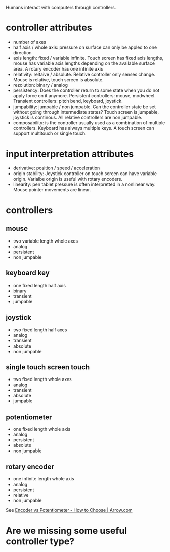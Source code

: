 Humans interact with computers through controllers.

# controller attributes
- number of axes
- half axis / whole axis: pressure on surface can only be appled to one direction
- axis length: fixed / variable infinite. Touch screen has fixed axis lengths, mouse has variable axis lengths depending on the available surface area. A rotary encoder has one infinite axis
- relativity: reltaive / absolute. Relative controller only senses change. Mouse is relative, touch screen is absolute.
- rezolution: binary / analog
- persistency: Does the controller return to some state when you do not apply force on it anymore. Persistent controllers: mouse, modwheel. Transient controllers: pitch bend, keyboard, joystick.
- jumpability: jumpable / non jumpable. Can the controller state be set without going through intermediate states? Touch screen is jumpable, joystick is continous. All relative controllers are non jumpable.
- composability: is the controller usually used as a combination of multiple controllers. Keyboard has always multiple keys. A touch screen can support multitouch or single touch.

# input interpretation attributes
- derivative: position / speed / acceleration
- origin stability: Joystick controller on touch screen can have variable origin. Varialbe origin is useful with rotary encoders.
- linearity: pen tablet pressure is often interpretted in a nonlinear way. Mouse pointer movements are linear.

# controllers
## mouse
- two variable length whole axes
- analog
- persistent
- non jumpable

## keyboard key
- one fixed length half axis
- binary
- transient
- jumpable

## joystick
- two fixed length half axes
- analog
- transient
- absolute
- non jumpable

## single touch screen touch
- two fixed length whole axes
- analog
- transient
- absolute
- jumpable

## potentiometer
- one fixed length whole axis
- analog
- persistent
- absolute
- non jumpable

## rotary encoder
- one infinite length whole axis
- analog
- persistent
- relative
- non jumpable

See [Encoder vs Potentiometer - How to Choose | Arrow.com](https://www.arrow.com/en/research-and-events/articles/encoder-vs-potentiometer-how-to-choose)

# Are we missing some useful controller type?
